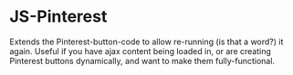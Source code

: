 JS-Pinterest
============

Extends the Pinterest-button-code to allow re-running (is that a word?) it again. 
Useful if you have ajax content being loaded in, or are creating Pinterest buttons dynamically, and want to make them fully-functional.
